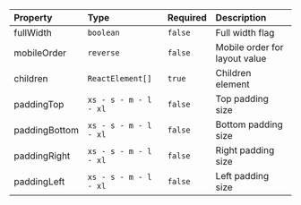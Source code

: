| Property      | Type                  | Required | Description                   |
| :------------ | :-------------------- | :------- | :---------------------------- |
| fullWidth     | `boolean`             | `false`  | Full width flag               |
| mobileOrder   | `reverse`             | `false`  | Mobile order for layout value |
| children      | `ReactElement[]`      | `true`   | Children element              |
| paddingTop    | `xs - s - m - l - xl` | `false`  | Top padding size              |
| paddingBottom | `xs - s - m - l - xl` | `false`  | Bottom padding size           |
| paddingRight  | `xs - s - m - l - xl` | `false`  | Right padding size            |
| paddingLeft   | `xs - s - m - l - xl` | `false`  | Left padding size             |
